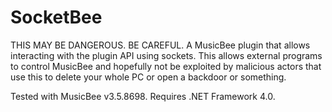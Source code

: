 # SocketBee

THIS MAY BE DANGEROUS. BE CAREFUL. A MusicBee plugin that allows interacting with the plugin API using sockets. This allows external programs to control MusicBee and hopefully not be exploited by malicious actors that use this to delete your whole PC or open a backdoor or something.

Tested with MusicBee v3.5.8698. Requires .NET Framework 4.0.
